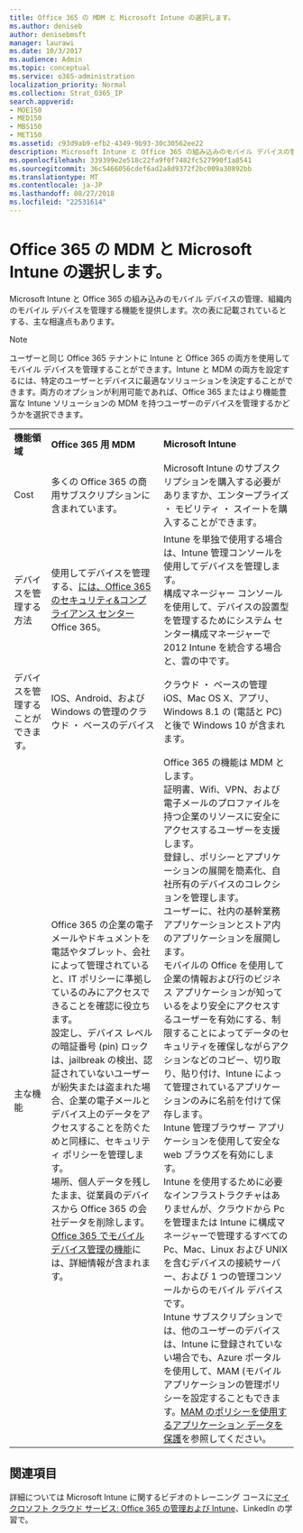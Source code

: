 ```yaml
---
title: Office 365 の MDM と Microsoft Intune の選択します。
ms.author: deniseb
author: denisebmsft
manager: laurawi
ms.date: 10/3/2017
ms.audience: Admin
ms.topic: conceptual
ms.service: o365-administration
localization_priority: Normal
ms.collection: Strat_O365_IP
search.appverid:
- MOE150
- MED150
- MBS150
- MET150
ms.assetid: c93d9ab9-efb2-4349-9b93-30c30562ee22
description: Microsoft Intune と Office 365 の組み込みのモバイル デバイスの管理、組織内のモバイル デバイスを管理する機能を提供します。このトピックで説明した、重要な違いがあります。
ms.openlocfilehash: 339399e2e518c22fa9f0f7482fc527990f1a8541
ms.sourcegitcommit: 36c5466056cdef6ad2a8d9372f2bc009a30892bb
ms.translationtype: MT
ms.contentlocale: ja-JP
ms.lasthandoff: 08/27/2018
ms.locfileid: "22531614"
---
```

# <a name="choose-between-mdm-for-office-365-and-microsoft-intune"></a>Office 365 の MDM と Microsoft Intune の選択します。

Microsoft Intune と Office 365 の組み込みのモバイル デバイスの管理、組織内のモバイル デバイスを管理する機能を提供します。次の表に記載されているとする、主な相違点もあります。
  
> [!NOTE]
> ユーザーと同じ Office 365 テナントに Intune と Office 365 の両方を使用してモバイル デバイスを管理することができます。Intune と MDM の両方を設定するには、特定のユーザーとデバイスに最適なソリューションを決定することができます。両方のオプションが利用可能であれば、Office 365 またはより機能豊富な Intune ソリューションの MDM を持つユーザーのデバイスを管理するかどうかを選択できます。 
  
||||
|:-----|:-----|:-----|
|**機能領域** <br/> |**Office 365 用 MDM** <br/> |**Microsoft Intune** <br/> |
|Cost  <br/> |多くの Office 365 の商用サブスクリプションに含まれています。  <br/> |Microsoft Intune のサブスクリプションを購入する必要がありますか、エンタープライズ ・ モビリティ ・ スイートを購入することができます。  <br/> |
|デバイスを管理する方法  <br/> |使用してデバイスを管理する、[には、Office 365 のセキュリティ&amp;コンプライアンス センター](https://support.office.com/article/7e696a40-b86b-4a20-afcc-559218b7b1b8) Office 365。  <br/> |Intune を単独で使用する場合は、Intune 管理コンソールを使用してデバイスを管理します。  <br/> 構成マネージャー コンソールを使用して、デバイスの設置型を管理するためにシステム センター構成マネージャーで 2012 Intune を統合する場合と、雲の中です。  <br/> |
|デバイスを管理することができます。  <br/> |IOS、Android、および Windows の管理のクラウド ・ ベースのデバイス  <br/> |クラウド ・ ベースの管理 iOS、Mac OS X、アプリ、Windows 8.1 の (電話と PC) と後で Windows 10 が含まれます。 <br/> |
|主な機能  <br/> |Office 365 の企業の電子メールやドキュメントを電話やタブレット、会社によって管理されていると、IT ポリシーに準拠しているのみにアクセスできることを確認に役立ちます。  <br/> 設定し、デバイス レベルの暗証番号 (pin) ロックは、jailbreak の検出、認証されていないユーザーが紛失または盗まれた場合、企業の電子メールとデバイス上のデータをアクセスすることを防ぐためと同様に、セキュリティ ポリシーを管理します。  <br/> 場所、個人データを残したまま、従業員のデバイスから Office 365 の会社データを削除します。  <br/> [Office 365 でモバイル デバイス管理の機能](https://support.office.com/article/a1da44e5-7475-4992-be91-9ccec25905b0)には、詳細情報が含まれます。  <br/> |Office 365 の機能は MDM とします。  <br/> 証明書、Wifi、VPN、および電子メールのプロファイルを持つ企業のリソースに安全にアクセスするユーザーを支援します。  <br/> 登録し、ポリシーとアプリケーションの展開を簡素化、自社所有のデバイスのコレクションを管理します。  <br/> ユーザーに、社内の基幹業務アプリケーションとストア内のアプリケーションを展開します。  <br/> モバイルの Office を使用して企業の情報および行のビジネス アプリケーションが知っているをより安全にアクセスするユーザーを有効にする、制限することによってデータのセキュリティを確保しながらアクションなどのコピー、切り取り、貼り付け、Intune によって管理されているアプリケーションのみに名前を付けて保存します。  <br/> Intune 管理ブラウザー アプリケーションを使用して安全な web ブラウズを有効にします。  <br/> Intune を使用するために必要なインフラストラクチャはありませんが、クラウドから Pc を管理または Intune に構成マネージャーで管理するすべての Pc、Mac、Linux および UNIX を含むデバイスの接続サーバー、および 1 つの管理コンソールからのモバイル デバイスです。  <br/> Intune サブスクリプションでは、他のユーザーのデバイスは、Intune に登録されていない場合でも、Azure ポータルを使用して、MAM (モバイル アプリケーションの管理ポリシーを設定することもできます。[MAM のポリシーを使用するアプリケーション データを保護](https://go.microsoft.com/fwlink/?LinkId=825439)を参照してください。<br/> |


## <a name="related-topics"></a>関連項目
   
詳細については Microsoft Intune に関するビデオのトレーニング コースに[マイクロソフト クラウド サービス: Office 365 の管理および Intune](https://support.office.com/article/c1224e20-3d49-4f40-99ee-fd0991880376.aspx)、LinkedIn の学習で。
  

